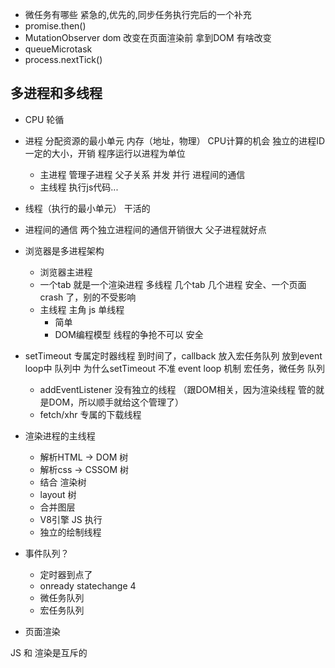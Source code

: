 - 微任务有哪些
 紧急的,优先的,同步任务执行完后的一个补充
 - promise.then()
 - MutationObserver 
   dom 改变在页面渲染前 拿到DOM 有啥改变
 - queueMicrotask
 - process.nextTick()
   
## 多进程和多线程
- CPU 轮循
- 进程
分配资源的最小单元
  内存（地址，物理） CPU计算的机会
  独立的进程ID 一定的大小，开销
  程序运行以进程为单位
  - 主进程 
    管理子进程 父子关系 并发 并行
    进程间的通信
  - 主线程
    执行js代码...  
- 线程（执行的最小单元）
  干活的 
- 进程间的通信
  两个独立进程间的通信开销很大
  父子进程就好点

- 浏览器是多进程架构
  - 浏览器主进程
  - 一个tab 就是一个渲染进程
    多线程
    几个tab 几个进程
    安全、一个页面crash 了，别的不受影响
  - 主线程 主角
    js 单线程 
    - 简单
    - DOM编程模型 线程的争抢不可以  安全

- setTimeout 专属定时器线程
  到时间了，callback 放入宏任务队列
  放到event loop中  队列中
  为什么setTimeout 不准
  event loop 机制
  宏任务，微任务 队列   
  - addEventListener 没有独立的线程
  （跟DOM相关，因为渲染线程 管的就是DOM，所以顺手就给这个管理了） 
  - fetch/xhr 专属的下载线程

- 渲染进程的主线程
  - 解析HTML -> DOM 树 
  - 解析css -> CSSOM 树
  - 结合 渲染树
  - layout 树
  - 合并图层
  - V8引擎 JS 执行
  - 独立的绘制线程

- 事件队列？
  - 定时器到点了
  - onready statechange 4
  - 微任务队列
  - 宏任务队列

- 页面渲染 
  

JS 和 渲染是互斥的 
  